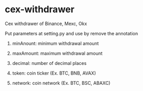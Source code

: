 # cex-withdrawer
Cex withdrawer of Binance, Mexc, Okx

Put parameters at setting.py and use by remove the annotation


1. minAnount: minimum withdrawal amount

2. maxAmount: maximum withdrawal amount

3. decimal: number of decimal places

4. token: coin ticker (Ex. BTC, BNB, AVAX)

5. network: coin network (Ex. BTC, BSC, ABAXC)

